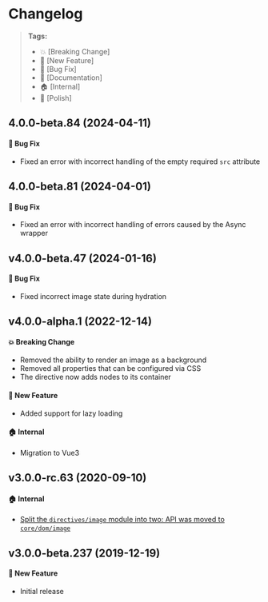 Changelog
=========

> **Tags:**
> - :boom:       [Breaking Change]
> - :rocket:     [New Feature]
> - :bug:        [Bug Fix]
> - :memo:       [Documentation]
> - :house:      [Internal]
> - :nail_care:  [Polish]

## 4.0.0-beta.84 (2024-04-11)

#### :bug: Bug Fix

* Fixed an error with incorrect handling of the empty required `src` attribute

## 4.0.0-beta.81 (2024-04-01)

#### :bug: Bug Fix

* Fixed an error with incorrect handling of errors caused by the Async wrapper

## v4.0.0-beta.47 (2024-01-16)

#### :bug: Bug Fix

* Fixed incorrect image state during hydration

## v4.0.0-alpha.1 (2022-12-14)

#### :boom: Breaking Change

* Removed the ability to render an image as a background
* Removed all properties that can be configured via CSS
* The directive now adds nodes to its container

#### :rocket: New Feature

* Added support for lazy loading

#### :house: Internal

* Migration to Vue3

## v3.0.0-rc.63 (2020-09-10)

#### :house: Internal

* [Split the `directives/image` module into two: API was moved to `core/dom/image`](https://github.com/V4Fire/Client/issues/168)

## v3.0.0-beta.237 (2019-12-19)

#### :rocket: New Feature

* Initial release
